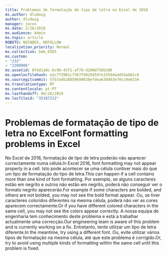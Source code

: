 ```yaml
---
title: Problemas de formatação de tipo de letra no Excel de 2016
ms.author: dludwig
author: dludwig
manager: jecon
ms.date: 2/26/2018
ms.audience: Admin
ms.topic: article
ROBOTS: NOINDEX, NOFOLLOW
localization_priority: Normal
ms.collection: Adm_O365
ms.custom:
- "232"
- "2200006"
ms.assetid: 8fdd1a0c-6c90-43f1-af70-d200d758b3d6
ms.openlocfilehash: e1c773901cf367f40256597e1559da4d5da861c8
ms.sourcegitcommit: 5fb7a4b28859690020efdea630d03e70cc0e6334
ms.translationtype: MT
ms.contentlocale: pt-PT
ms.lasthandoff: 06/28/2019
ms.locfileid: "35387212"
---
```

# <a name="font-formatting-problems-in-excel"></a><span data-ttu-id="80817-102">Problemas de formatação de tipo de letra no Excel</span><span class="sxs-lookup"><span data-stu-id="80817-102">Font formatting problems in Excel</span></span>

<span data-ttu-id="80817-103">No Excel de 2016, formatação de tipo de letra poderão não aparecer correctamente numa célula.</span><span class="sxs-lookup"><span data-stu-id="80817-103">In Excel 2016, font formatting may not appear properly in a cell.</span></span> <span data-ttu-id="80817-104">Isto pode acontecer se uma célula contiver mais do que um tipo de formatação do tipo de letra.</span><span class="sxs-lookup"><span data-stu-id="80817-104">This can happen if a cell contains more than one kind of font formatting.</span></span> <span data-ttu-id="80817-105">Por exemplo, se alguns caracteres estão em negrito e outros não estão em negrito, poderá não conseguir ver o formato negrito aparecerão.</span><span class="sxs-lookup"><span data-stu-id="80817-105">For example if some characters are bolded, and others are not bolded, you may not see the bold format appear.</span></span> <span data-ttu-id="80817-106">Ou, se tiver caracteres coloridos diferentes na mesma célula, poderá não ver as cores aparecem correctamente.</span><span class="sxs-lookup"><span data-stu-id="80817-106">Or if you have different colored characters in the same cell, you may not see the colors appear correctly.</span></span> <span data-ttu-id="80817-107">A nossa equipa de engenharia tem conhecimento deste problema e está a trabalhar actualmente uma correcção.</span><span class="sxs-lookup"><span data-stu-id="80817-107">Our engineering team is aware of this problem and is currently working on a fix.</span></span> <span data-ttu-id="80817-108">Entretanto, tente utilizar um tipo de letra diferente.</span><span class="sxs-lookup"><span data-stu-id="80817-108">In the meantime, try using a different font.</span></span> <span data-ttu-id="80817-109">Ou, evite utilizar vários tipos de formatação na mesma célula, até que este problema é corrigido.</span><span class="sxs-lookup"><span data-stu-id="80817-109">Or, try to avoid using multiple kinds of formatting within the same cell until this problem is fixed.</span></span>
  
